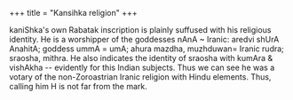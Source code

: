 +++
title = "Kansihka religion"
+++

kaniShka's own Rabatak inscription is plainly suffused with his religious identity. He is a worshipper of  the goddesses nAnA ~ Iranic: aredvi shUrA AnahitA; goddess ummA = umA; ahura mazdha, muzhduwan= Iranic rudra; sraosha, mithra. He also indicates the identity of sraosha with kumAra & vishAkha -- evidently for this Indian subjects.  Thus we can see he was a votary of the non-Zoroastrian Iranic religion with Hindu elements. Thus, calling him H is not far from the mark.